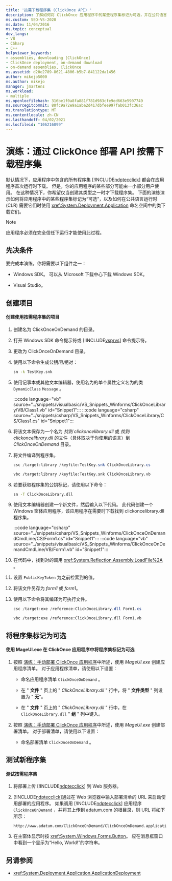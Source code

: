 ```yaml
---
title: '按需下载程序集 (ClickOnce API) '
description: 了解如何将 ClickOnce 应用程序中的某些程序集标记为可选，并在公共语言运行时需要它们时下载这些程序集。
ms.custom: SEO-VS-2020
ms.date: 11/04/2016
ms.topic: conceptual
dev_langs:
- VB
- CSharp
- C++
helpviewer_keywords:
- assemblies, downloading [ClickOnce]
- ClickOnce deployment, on-demand download
- on-demand assemblies, ClickOnce
ms.assetid: d20e2789-8621-4806-b5b7-841122da1456
author: mikejo5000
ms.author: mikejo
manager: jmartens
ms.workload:
- multiple
ms.openlocfilehash: 316be1f0a8fa881f781d983cfe9ed663e5907749
ms.sourcegitcommit: 80fc9a72e9a1aba2d417dbfee997fab013fc36ac
ms.translationtype: MT
ms.contentlocale: zh-CN
ms.lasthandoff: 04/02/2021
ms.locfileid: "106216899"
---
```

# <a name="walkthrough-download-assemblies-on-demand-with-the-clickonce-deployment-api"></a>演练：通过 ClickOnce 部署 API 按需下载程序集
默认情况下，应用程序中包含的所有程序集 [!INCLUDE[ndptecclick](../deployment/includes/ndptecclick_md.md)] 都会在应用程序首次运行时下载。 但是，你的应用程序的某些部分可能由一小部分用户使用。 在这种情况下，你希望仅当创建其类型之一时才下载程序集。 下面的演练演示如何将应用程序中的某些程序集标记为“可选”，以及如何在公共语言运行时 (CLR) 需要它们时使用 <xref:System.Deployment.Application> 命名空间中的类下载它们。

> [!NOTE]
> 应用程序必须在完全信任下运行才能使用此过程。

## <a name="prerequisites"></a>先决条件
 要完成本演练，你将需要以下组件之一：

- Windows SDK。 可以从 Microsoft 下载中心下载 Windows SDK。

- Visual Studio。

## <a name="create-the-projects"></a>创建项目

#### <a name="to-create-a-project-that-uses-an-on-demand-assembly"></a>创建使用按需程序集的项目

1. 创建名为 ClickOnceOnDemand 的目录。

2. 打开 Windows SDK 命令提示符或 [!INCLUDE[vsprvs](../code-quality/includes/vsprvs_md.md)] 命令提示符。

3. 更改为 ClickOnceOnDemand 目录。

4. 使用以下命令生成公钥/私钥对：

   ```cmd
   sn -k TestKey.snk
   ```

5. 使用记事本或其他文本编辑器，使用名为的单个属性定义名为的类 `DynamicClass` `Message` 。

    :::code language="vb" source="../snippets/visualbasic/VS_Snippets_Winforms/ClickOnceLibrary/VB/Class1.vb" id="Snippet1":::
    :::code language="csharp" source="../snippets/csharp/VS_Snippets_Winforms/ClickOnceLibrary/CS/Class1.cs" id="Snippet1":::

6. 将该文本保存为一个名为 *找到 clickoncelibrary.dll* 或 *找到 clickoncelibrary.dll* 的文件（具体取决于你使用的语言）到 *ClickOnceOnDemand* 目录。

7. 将文件编译到程序集。

   ```csharp
   csc /target:library /keyfile:TestKey.snk ClickOnceLibrary.cs
   ```

   ```vb
   vbc /target:library /keyfile:TestKey.snk ClickOnceLibrary.vb
   ```

8. 若要获取程序集的公钥标记，请使用以下命令：

   ```cmd
   sn -T ClickOnceLibrary.dll
   ```

9. 使用文本编辑器创建一个新文件，然后输入以下代码。 此代码创建一个 Windows 窗体应用程序，该应用程序在需要时下载找到 clickoncelibrary.dll 程序集。

    :::code language="csharp" source="../snippets/csharp/VS_Snippets_Winforms/ClickOnceOnDemandCmdLine/CS/Form1.cs" id="Snippet1":::
    :::code language="vb" source="../snippets/visualbasic/VS_Snippets_Winforms/ClickOnceOnDemandCmdLine/VB/Form1.vb" id="Snippet1":::

10. 在代码中，找到对的调用 <xref:System.Reflection.Assembly.LoadFile%2A> 。

11. 设置 `PublicKeyToken` 为之前检索到的值。

12. 将该文件另存为 *form1* 或 *form1*。

13. 使用以下命令将其编译为可执行文件。

    ```csharp
    csc /target:exe /reference:ClickOnceLibrary.dll Form1.cs
    ```

    ```vb
    vbc /target:exe /reference:ClickOnceLibrary.dll Form1.vb
    ```

## <a name="mark-assemblies-as-optional"></a>将程序集标记为可选

#### <a name="to-mark-assemblies-as-optional-in-your-clickonce-application-by-using-mageuiexe"></a>使用 MageUI.exe 在 ClickOnce 应用程序中将程序集标记为可选

1. 按照 [演练：手动部署 ClickOnce 应用程序](../deployment/walkthrough-manually-deploying-a-clickonce-application.md)中所述，使用 *MageUI.exe* 创建应用程序清单。 对于应用程序清单，请使用以下设置：

    - 命名应用程序清单 `ClickOnceOnDemand` 。

    - 在 " **文件** " 页上的 " *ClickOnceLibrary.dll* " 行中，将 " **文件类型** " 列设置为 " **无**"。

    - 在 " **文件** " 页上的 " *ClickOnceLibrary.dll* " 行中，在 `ClickOnceLibrary.dll` " **组** " 列中键入。

2. 按照 [演练：手动部署 ClickOnce 应用程序](../deployment/walkthrough-manually-deploying-a-clickonce-application.md)中所述，使用 *MageUI.exe* 创建部署清单。 对于部署清单，请使用以下设置：

    - 命名部署清单 `ClickOnceOnDemand` 。

## <a name="testing-the-new-assembly"></a>测试新程序集

#### <a name="to-test-your-on-demand-assembly"></a>测试按需程序集

1. 将部署上传 [!INCLUDE[ndptecclick](../deployment/includes/ndptecclick_md.md)] 到 Web 服务器。

2. [!INCLUDE[ndptecclick](../deployment/includes/ndptecclick_md.md)]通过在 Web 浏览器中输入部署清单的 URL 来启动使用部署的应用程序。 如果调用 [!INCLUDE[ndptecclick](../deployment/includes/ndptecclick_md.md)] 应用程序 `ClickOnceOnDemand` ，并将其上传到 adatum.com 的根目录，则 URL 将如下所示：

   ```
   http://www.adatum.com/ClickOnceOnDemand/ClickOnceOnDemand.application
   ```

3. 在主窗体显示时按 <xref:System.Windows.Forms.Button>。 应在消息框窗口中看到一个显示为“Hello, World!”的字符串。

## <a name="see-also"></a>另请参阅
- <xref:System.Deployment.Application.ApplicationDeployment>